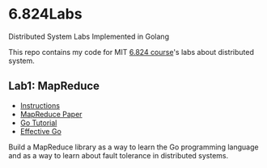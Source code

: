 # 6.824Labs
Distributed System Labs Implemented in Golang

This repo contains my code for MIT [6.824 course](https://pdos.csail.mit.edu/6.824/index.html)'s labs about distributed system.

## Lab1: MapReduce

- [Instructions](https://pdos.csail.mit.edu/6.824/labs/lab-1.html)
- [MapReduce Paper](http://research.google.com/archive/mapreduce-osdi04.pdf)
- [Go Tutorial](http://tour.golang.org/)
- [Effective Go](https://golang.org/doc/effective_go.html)

Build a MapReduce library as a way to learn the Go programming language and as a way to learn about fault tolerance in distributed systems.


